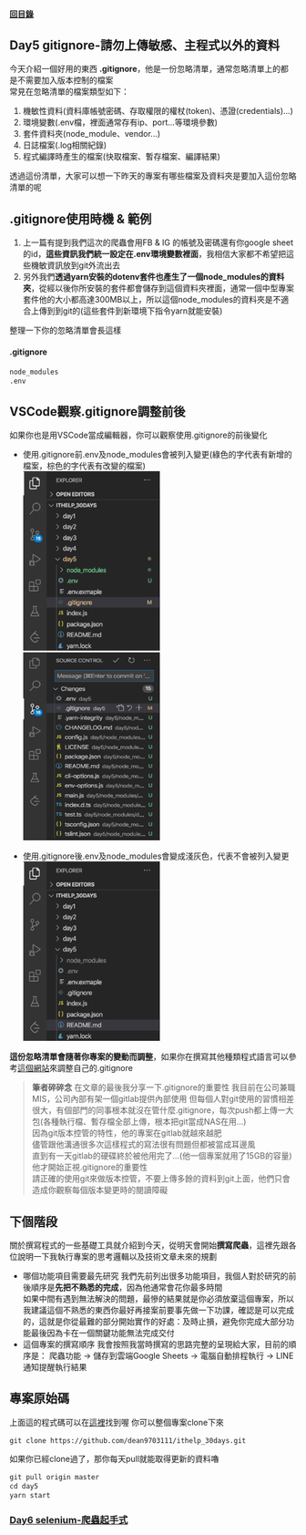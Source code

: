 #### [回目錄](../README.md)
## Day5 gitignore-請勿上傳敏感、主程式以外的資料

今天介紹一個好用的東西 **.gitignore**，他是一份忽略清單，通常忽略清單上的都是不需要加入版本控制的檔案  
常見在忽略清單的檔案類型如下：
1. 機敏性資料(資料庫帳號密碼、存取權限的權杖(token)、憑證(credentials)...)
2. 環境變數(.env檔，裡面通常存有ip、port...等環境參數)
3. 套件資料夾(node_module、vendor...)
4. 日誌檔案(.log相關紀錄)
5. 程式編譯時產生的檔案(快取檔案、暫存檔案、編譯結果)

透過這份清單，大家可以想一下昨天的專案有哪些檔案及資料夾是要加入這份忽略清單的呢  

.gitignore使用時機 & 範例
----

1. 上一篇有提到我們這次的爬蟲會用FB & IG 的帳號及密碼還有你google sheet的id，**這些資訊我們統一設定在.env環境變數裡面**，我相信大家都不希望把這些機敏資訊放到git外流出去  
2. 另外我們**透過yarn安裝的dotenv套件也產生了一個node_modules的資料夾**，從經以後你所安裝的套件都會儲存到這個資料夾裡面，通常一個中型專案套件他的大小都高達300MB以上，所以這個node_modules的資料夾是不適合上傳到到git的(這些套件到新環境下指令yarn就能安裝)  

整理一下你的忽略清單會長這樣
#### .gitignore
```
node_modules
.env
```
VSCode觀察.gitignore調整前後
----
如果你也是用VSCode當成編輯器，你可以觀察使用.gitignore的前後變化
* 使用.gitignore前.env及node_modules會被列入變更(綠色的字代表有新增的檔案，棕色的字代表有改變的檔案)  
    <img src="./article_img/vscode2.png" width="240" height="315"/>
    <img src="./article_img/vscode3.png" width="240" height="330"/>  

* 使用.gitignore後.env及node_modules會變成淺灰色，代表不會被列入變更  
    <img src="./article_img/vscode1.png" width="240" height="315"/>  

**這份忽略清單會隨著你專案的變動而調整**，如果你在撰寫其他種類程式語言可以參考[這個網站](https://github.com/github/gitignore)來調整自己的.gitignore  

>**筆者碎碎念** 
在文章的最後我分享一下.gitignore的重要性
我目前在公司兼職MIS，公司內部有架一個gitlab提供內部使用
但每個人對git使用的習慣相差很大，有個部門的同事根本就沒在管什麼.gitignore，每次push都上傳一大包(各種執行檔、暫存檔全部上傳，根本把git當成NAS在用...)  
因為git版本控管的特性，他的專案在gitlab就越來越肥  
儘管跟他溝通很多次這樣程式的寫法很有問題但都被當成耳邊風   
直到有一天gitlab的硬碟終於被他用完了...(他一個專案就用了15GB的容量)他才開始正視.gitignore的重要性  
請正確的使用git來做版本控管，不要上傳多餘的資料到git上面，他們只會造成你觀察每個版本變更時的閱讀障礙  


下個階段
----
關於撰寫程式的一些基礎工具就介紹到今天，從明天會開始**撰寫爬蟲**，這裡先跟各位說明一下我執行專案的思考邏輯以及技術文章未來的規劃

* 哪個功能項目需要最先研究
    我們先前列出很多功能項目，我個人對於研究的前後順序是**先把不熟悉的完成**，因為他通常會花你最多時間  
    如果中間有遇到無法解決的問題，最慘的結果就是你必須放棄這個專案，所以我建議這個不熟悉的東西你最好再接案前要事先做一下功課，確認是可以完成的，這就是你從最難的部分開始實作的好處：及時止損，避免你完成大部分功能最後因為卡在一個關鍵功能無法完成交付  
* 這個專案的撰寫順序
    我會按照我當時撰寫的思路完整的呈現給大家，目前的順序是：
    爬蟲功能 &rarr; 儲存到雲端Google Sheets &rarr; 電腦自動排程執行 &rarr; LINE通知提醒執行結果  


專案原始碼
----
上面這的程式碼可以在[這裡](https://github.com/dean9703111/ithelp_30days/day5)找到喔
你可以整個專案clone下來  
```
git clone https://github.com/dean9703111/ithelp_30days.git
```
如果你已經clone過了，那你每天pull就能取得更新的資料嚕  
```
git pull origin master
cd day5
yarn start
```
### [Day6 selenium-爬蟲起手式](../day6/README.md)